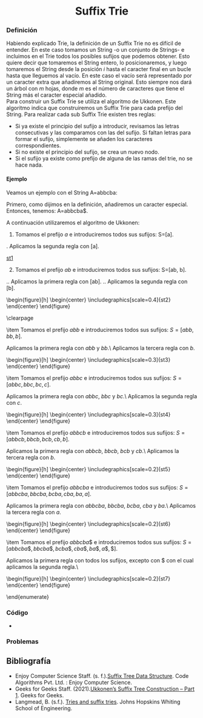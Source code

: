 
<div align="center">

# Suffix Trie  

 <div align="left">
 
 ### Definición  
  Habiendo explicado Trie, la definición de un Suffix Trie no es difícil de entender. En este caso tomamos un String -o un conjunto de Strings- e incluimos en el Trie todos los posibles sufijos que podemos obtener. Esto quiere decir que tomaremos el String entero, lo posicionaremos, y luego tomaremos el String desde la posición $i$ hasta el caracter final en un bucle hasta que lleguemos al vacío. En este caso el vacío será representado por un caracter extra que añadiremos al String original. Esto siempre nos dará un árbol con $m$ hojas, donde $m$ es el número de caracteres que tiene el String más el caracter especial añadido.  
  Para construir un Suffix Trie se utiliza el algoritmo de 
Ukkonen. Este algoritmo indica que construiremos un Suffix Trie para cada prefijo del String. Para realizar cada sub Suffix Trie existen tres reglas:  

* Si ya existe el principio del sufijo a introducir, revisamos las letras consecutivas y las comparamos con las del sufijo. Si faltan letras para formar el sufijo, simplemente se añaden los caracteres correspondientes.  
* Si no existe el principio del sufijo, se crea un nuevo nodo.  
* Si el sufijo ya existe como prefijo de alguna de las ramas del trie, no se hace nada.  
  
 #### Ejemplo  
  
  Veamos un ejemplo con el String A=abbcba:  

Primero, como dijimos en la definición, añadiremos un caracter especial. Entonces, tenemos: A=abbcba$.  
  
  A continuación utilizaremos el algoritmo de Ukkonen:  
1. Tomamos el prefijo $a$ e introduciremos todos sus sufijos: S=[a].  

. Aplicamos la segunda regla con [a].

  [st1](https://imgur.com/yaLrvky)

2. Tomamos el prefijo $ab$ e introduciremos todos sus sufijos: S=[ab, b].

.. Aplicamos la primera regla con [ab].
.. Aplicamos la segunda regla con [b].

\begin{figure}[h]
\begin{center}
\includegraphics[scale=0.4]{st2}
\end{center}
\end{figure}

\clearpage

\item Tomamos el prefijo $abb$ e introduciremos todos sus sufijos: $S=[abb, bb, b]$.

Aplicamos la primera regla con $abb$ y $bb$.\\
Aplicamos la tercera regla con $b$.

\begin{figure}[h]
\begin{center}
\includegraphics[scale=0.3]{st3}
\end{center}
\end{figure}

\item Tomamos el prefijo $abbc$ e introduciremos todos sus sufijos: $S=[abbc, bbc, bc, c]$.

Aplicamos la primera regla con $abbc$, $bbc$ y $bc$.\\
Aplicamos la segunda regla con $c$.

\begin{figure}[h]
\begin{center}
\includegraphics[scale=0.3]{st4}
\end{center}
\end{figure}

\item Tomamos el prefijo $abbcb$ e introduciremos todos sus sufijos: $S=[abbcb, bbcb, bcb, cb, b]$.

Aplicamos la primera regla con $abbcb$, $bbcb$, $bcb$ y $cb$.\\
Aplicamos la tercera regla con $b$.

\begin{figure}[h]
\begin{center}
\includegraphics[scale=0.2]{st5}
\end{center}
\end{figure}

\item Tomamos el prefijo $abbcba$ e introduciremos todos sus sufijos: $S=[abbcba, bbcba, bcba, cba, ba, a]$.

Aplicamos la primera regla con $abbcba$, $bbcba$, $bcba$, $cba$ y $ba$.\\
Aplicamos la tercera regla con $a$.

\begin{figure}[h]
\begin{center}
\includegraphics[scale=0.2]{st6}
\end{center}
\end{figure}

\item Tomamos el prefijo $abbcba\$$ e introduciremos todos sus sufijos: $S=[abbcba\$, bbcba\$, bcba\$, cba\$, ba\$, a\$, \$]$.

Aplicamos la primera regla con todos los sufijos, excepto con $\$$ con el cual aplicamos la segunda regla.\\

\begin{figure}[h]
\begin{center}
\includegraphics[scale=0.2]{st7}
\end{center}
\end{figure}

\end{enumerate}

   ### Código  
  * []()
  
  ### Problemas  
  
  ## Bibliografía  
  * Enjoy Computer Science Staff. (s. f.).[Suffix Tree Data Structure](https://www.enjoyalgorithms.com/blog/suffix-tree-data-structure). Code Algorithms Pvt. Ltd. : Enjoy Computer Science.  
  * Geeks for Geeks Staff. (2021).[Ukkonen’s Suffix Tree Construction – Part 1](https://www.geeksforgeeks.org/ukkonens-suffix-tree-construction-part-1/). Geeks for Geeks. 
  * Langmead, B. (s.f.). [Tries and suffix tries](https://www.cs.jhu.edu/~langmea/resources/lecture_notes/tries_and_suffix_tries.pdf). Johns Hopskins Whiting School of Engineering.
